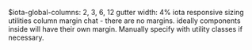 $iota-global-columns: 2, 3, 6, 12
gutter width: 4%
iota responsive sizing utilities
column margin chat - there are no margins. ideally components inside will have their own margin. Manually specify with utility classes if necessary.
